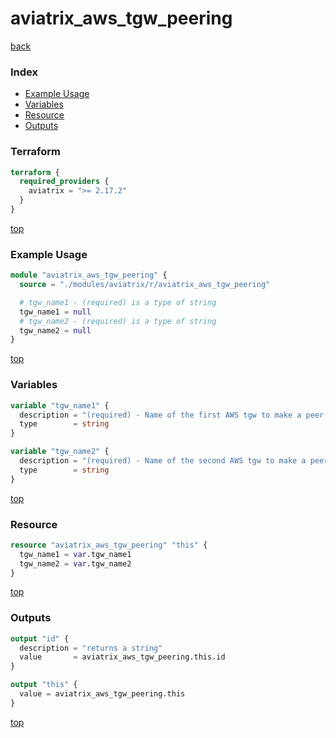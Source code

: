 # aviatrix_aws_tgw_peering

[back](../aviatrix.md)

### Index

- [Example Usage](#example-usage)
- [Variables](#variables)
- [Resource](#resource)
- [Outputs](#outputs)

### Terraform

```terraform
terraform {
  required_providers {
    aviatrix = ">= 2.17.2"
  }
}
```

[top](#index)

### Example Usage

```terraform
module "aviatrix_aws_tgw_peering" {
  source = "./modules/aviatrix/r/aviatrix_aws_tgw_peering"

  # tgw_name1 - (required) is a type of string
  tgw_name1 = null
  # tgw_name2 - (required) is a type of string
  tgw_name2 = null
}
```

[top](#index)

### Variables

```terraform
variable "tgw_name1" {
  description = "(required) - Name of the first AWS tgw to make a peer pair."
  type        = string
}

variable "tgw_name2" {
  description = "(required) - Name of the second AWS tgw to make a peer pair."
  type        = string
}
```

[top](#index)

### Resource

```terraform
resource "aviatrix_aws_tgw_peering" "this" {
  tgw_name1 = var.tgw_name1
  tgw_name2 = var.tgw_name2
}
```

[top](#index)

### Outputs

```terraform
output "id" {
  description = "returns a string"
  value       = aviatrix_aws_tgw_peering.this.id
}

output "this" {
  value = aviatrix_aws_tgw_peering.this
}
```

[top](#index)